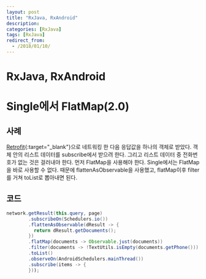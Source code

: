 ```yaml
---
layout: post
title: "RxJava, RxAndroid"
description: 
categories: [RxJava]
tags: [RxJava]
redirect_from:
  - /2018/01/10/
---
```


# RxJava, RxAndroid

# Single에서 FlatMap(2.0)

## 사례

[Retrofit](http://square.github.io/retrofit/){:target="_blank"}으로 네트워킹 한 다음 응답값을 하나의 객체로 받았다. 객체 안의 리스트 데이터를 subscribe에서 받으려 한다. 그리고 리스트 데이터 중 전화번호가 없는 것은 걸러내야 한다. 먼저 FlatMap을 사용해야 한다. Single에서는 FlatMap을 바로 사용할 수 없다. 때문에 flattenAsObservable을 사용했고, flatMap이후 filter를 거쳐 toList로 뽑아내면 된다.

## 코드

```Java
network.getResult(this.query, page)
        .subscribeOn(Schedulers.io())
        .flattenAsObservable(dResult -> {
          return dResult.getDocuments();
        })
        .flatMap(documents -> Observable.just(documents))
        .filter(documents -> !TextUtils.isEmpty(documents.getPhone()))
        .toList()
        .observeOn(AndroidSchedulers.mainThread())
        .subscribe(items -> {
        }));
```


